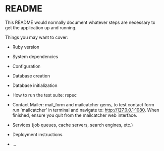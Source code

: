 # README

This README would normally document whatever steps are necessary to get the
application up and running.

Things you may want to cover:

* Ruby version

* System dependencies

* Configuration

* Database creation

* Database initialization

* How to run the test suite: rspec

* Contact Mailer: mail_form and mailcatcher gems, to test contact form run 'mailcatcher' in terminal and navigate to: http://127.0.0.1:1080. When finished, ensure you quit from the mailcatcher web interface.

* Services (job queues, cache servers, search engines, etc.)

* Deployment instructions

* ...
